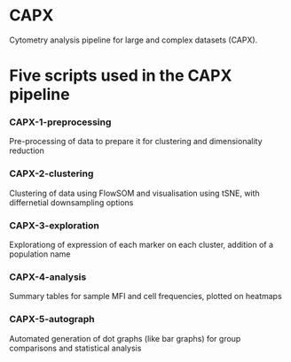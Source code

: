 # CAPX
Cytometry analysis pipeline for large and complex datasets (CAPX).



# Five scripts used in the CAPX pipeline
### CAPX-1-preprocessing

Pre-processing of data to prepare it for clustering and dimensionality reduction

### CAPX-2-clustering

Clustering of data using FlowSOM and visualisation using tSNE, with differnetial downsampling options

### CAPX-3-exploration

Explorationg of expression of each marker on each cluster, addition of a population name

### CAPX-4-analysis

Summary tables for sample MFI and cell frequencies, plotted on heatmaps

### CAPX-5-autograph

Automated generation of dot graphs (like bar graphs) for group comparisons and statistical analysis
